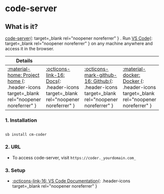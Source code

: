 # code-server

## What is it?

[code-server](https://github.com/cdr/code-server){: target=_blank rel="noopener noreferrer" } . Run [VS Code](https://github.com/Microsoft/vscode){: target=_blank rel="noopener noreferrer" } on any machine anywhere and access it in the browser.

| Details     |             |             |             |
|-------------|-------------|-------------|-------------|
| [:material-home: Project home ](https://github.com/cdr/code-server){: .header-icons target=_blank rel="noopener noreferrer" } | [:octicons-link-16: Docs](https://code.visualstudio.com/docs){: .header-icons target=_blank rel="noopener noreferrer" } | [:octicons-mark-github-16: Github:](https://github.com/cdr/code-server){: .header-icons target=_blank rel="noopener noreferrer" } | [:material-docker: Docker ](https://registry.hub.docker.com/r/codercom/code-server){: .header-icons target=_blank rel="noopener noreferrer" }|

### 1. Installation

``` shell

sb install cm-coder

```

### 2. URL

- To access code-server, visit `https://coder._yourdomain.com_`

### 3. Setup

- [:octicons-link-16: VS Code Documentation](https://code.visualstudio.com/docs){: .header-icons target=_blank rel="noopener noreferrer" }
